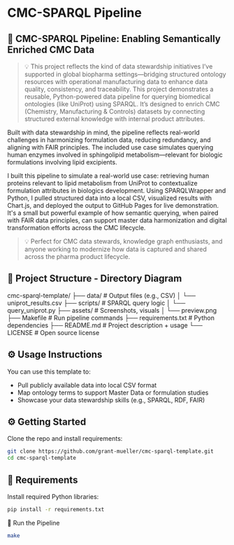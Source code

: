# CMC-SPARQL Pipeline

## 🔬 CMC-SPARQL Pipeline: Enabling Semantically Enriched CMC Data

> 💡 This project reflects the kind of data stewardship initiatives I’ve supported in global biopharma settings—bridging structured ontology resources with operational manufacturing data to enhance data quality, consistency, and traceability.
This project demonstrates a reusable, Python-powered data pipeline for querying biomedical ontologies (like UniProt) using SPARQL. It’s designed to enrich CMC (Chemistry, Manufacturing & Controls) datasets by connecting structured external knowledge with internal product attributes.

Built with data stewardship in mind, the pipeline reflects real-world challenges in harmonizing formulation data, reducing redundancy, and aligning with FAIR principles. The included use case simulates querying human enzymes involved in sphingolipid metabolism—relevant for biologic formulations involving lipid excipients.

I built this pipeline to simulate a real-world use case: retrieving human proteins relevant to lipid metabolism from UniProt to contextualize formulation attributes in biologics development. Using SPARQLWrapper and Python, I pulled structured data into a local CSV, visualized results with Chart.js, and deployed the output to GitHub Pages for live demonstration. It's a small but powerful example of how semantic querying, when paired with FAIR data principles, can support master data harmonization and digital transformation efforts across the CMC lifecycle.

> 💡 Perfect for CMC data stewards, knowledge graph enthusiasts, and anyone working to modernize how data is captured and shared across the pharma product lifecycle.

## 📁 Project Structure - Directory Diagram

cmc-sparql-template/
├── data/                     # Output files (e.g., CSV)
│   └── uniprot_results.csv
├── scripts/                  # SPARQL query logic
│   └── query_uniprot.py
├── assets/                  # Screenshots, visuals
│   └── preview.png
├── Makefile                 # Run pipeline commands
├── requirements.txt         # Python dependencies
├── README.md                # Project description + usage
└── LICENSE                  # Open source license



## ⚙️ Usage Instructions

You can use this template to:
- Pull publicly available data into local CSV format
- Map ontology terms to support Master Data or formulation studies
- Showcase your data stewardship skills (e.g., SPARQL, RDF, FAIR)

## ⚙️ Getting Started

Clone the repo and install requirements:
```bash
git clone https://github.com/grant-mueller/cmc-sparql-template.git
cd cmc-sparql-template
```

## 🧰 Requirements

Install required Python libraries:
```bash
pip install -r requirements.txt
```

🚀 Run the Pipeline
```bash 
make

